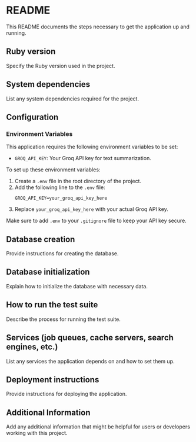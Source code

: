 # README

This README documents the steps necessary to get the application up and running.

## Ruby version

Specify the Ruby version used in the project.

## System dependencies

List any system dependencies required for the project.

## Configuration

### Environment Variables

This application requires the following environment variables to be set:

- `GROQ_API_KEY`: Your Groq API key for text summarization.

To set up these environment variables:

1. Create a `.env` file in the root directory of the project.
2. Add the following line to the `.env` file:
   ```
   GROQ_API_KEY=your_groq_api_key_here
   ```
3. Replace `your_groq_api_key_here` with your actual Groq API key.

Make sure to add `.env` to your `.gitignore` file to keep your API key secure.

## Database creation

Provide instructions for creating the database.

## Database initialization

Explain how to initialize the database with necessary data.

## How to run the test suite

Describe the process for running the test suite.

## Services (job queues, cache servers, search engines, etc.)

List any services the application depends on and how to set them up.

## Deployment instructions

Provide instructions for deploying the application.

## Additional Information

Add any additional information that might be helpful for users or developers working with this project.
